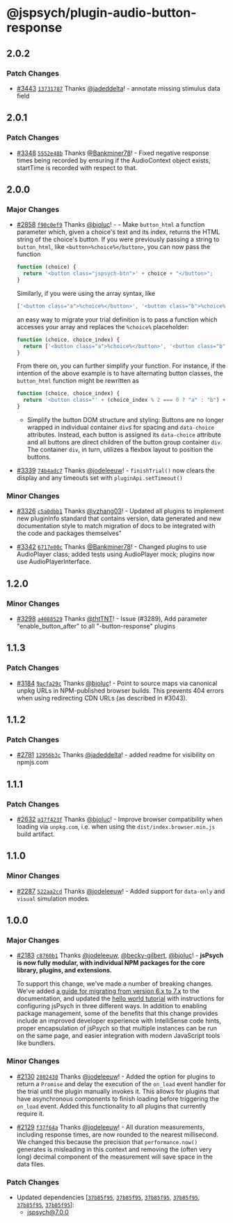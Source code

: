 # @jspsych/plugin-audio-button-response

## 2.0.2

### Patch Changes

- [#3443](https://github.com/jspsych/jsPsych/pull/3443) [`13731787`](https://github.com/jspsych/jsPsych/commit/137317878e88cf5d934f0010f4dd1cf68d8ae8e7) Thanks [@jadeddelta](https://github.com/jadeddelta)! - annotate missing stimulus data field

## 2.0.1

### Patch Changes

- [#3348](https://github.com/jspsych/jsPsych/pull/3348) [`5552e48b`](https://github.com/jspsych/jsPsych/commit/5552e48b4bd0961c0dcb7dea31b7218e22e10de2) Thanks [@Bankminer78](https://github.com/Bankminer78)! - Fixed negative response times being recorded by ensuring if the AudioContext object exists, startTime is recorded with respect to that.

## 2.0.0

### Major Changes

- [#2858](https://github.com/jspsych/jsPsych/pull/2858) [`f90c0ef9`](https://github.com/jspsych/jsPsych/commit/f90c0ef95b09a0d87d663537f72eb9f46129641b) Thanks [@bjoluc](https://github.com/bjoluc)! - - Make `button_html` a function parameter which, given a choice's text and its index, returns the HTML string of the choice's button. If you were previously passing a string to `button_html`, like `<button>%choice%</button>`, you can now pass the function

  ```js
  function (choice) {
    return '<button class="jspsych-btn">' + choice + "</button>";
  }
  ```

  Similarly, if you were using the array syntax, like

  ```js
  ['<button class="a">%choice%</button>', '<button class="b">%choice%</button>', '<button class="a">%choice%</button>']
  ```

  an easy way to migrate your trial definition is to pass a function which accesses your array and replaces the `%choice%` placeholder:

  ```js
  function (choice, choice_index) {
    return ['<button class="a">%choice%</button>', '<button class="b">%choice%</button>', '<button class="a">%choice%</button>'][choice_index].replace("%choice%", choice);
  }
  ```

  From there on, you can further simplify your function. For instance, if the intention of the above example is to have alternating button classes, the `button_html` function might be rewritten as

  ```js
  function (choice, choice_index) {
    return '<button class="' + (choice_index % 2 === 0 ? "a" : "b") + '">' + choice + "</button>";
  }
  ```

  - Simplify the button DOM structure and styling: Buttons are no longer wrapped in individual container `div`s for spacing and `data-choice` attributes. Instead, each button is assigned its `data-choice` attribute and all buttons are direct children of the button group container `div`. The container `div`, in turn, utilizes a flexbox layout to position the buttons.

- [#3339](https://github.com/jspsych/jsPsych/pull/3339) [`74b4adc7`](https://github.com/jspsych/jsPsych/commit/74b4adc702747a62a201575a6aa95770eeddb1bb) Thanks [@jodeleeuw](https://github.com/jodeleeuw)! - `finishTrial()` now clears the display and any timeouts set with `pluginApi.setTimeout()`

### Minor Changes

- [#3326](https://github.com/jspsych/jsPsych/pull/3326) [`c5a0dbb1`](https://github.com/jspsych/jsPsych/commit/c5a0dbb17ead8e2b860c76fce7fea834f3b0ad09) Thanks [@vzhang03](https://github.com/vzhang03)! - Updated all plugins to implement new pluginInfo standard that contains version, data generated and new documentation style to match migration of docs to be integrated with the code and packages themselves"

- [#3342](https://github.com/jspsych/jsPsych/pull/3342) [`6717e00c`](https://github.com/jspsych/jsPsych/commit/6717e00c97f602a987a7511afa3182a74d43b5fb) Thanks [@Bankminer78](https://github.com/Bankminer78)! - Changed plugins to use AudioPlayer class; added tests using AudioPlayer mock; plugins now use AudioPlayerInterface.

## 1.2.0

### Minor Changes

- [#3298](https://github.com/jspsych/jsPsych/pull/3298) [`a4088529`](https://github.com/jspsych/jsPsych/commit/a4088529cf65c0fc37a3a6ad4870cd69f96383ad) Thanks [@thtTNT](https://github.com/thtTNT)! - Issue (#3289), Add parameter "enable_button_after" to all "-button-response" plugins

## 1.1.3

### Patch Changes

- [#3184](https://github.com/jspsych/jsPsych/pull/3184) [`9acfa29c`](https://github.com/jspsych/jsPsych/commit/9acfa29c8db1d7a8816c53ac49651f15493f2cf4) Thanks [@bjoluc](https://github.com/bjoluc)! - Point to source maps via canonical unpkg URLs in NPM-published browser builds. This prevents 404 errors when using redirecting CDN URLs (as described in #3043).

## 1.1.2

### Patch Changes

- [#2781](https://github.com/jspsych/jsPsych/pull/2781) [`12956b3c`](https://github.com/jspsych/jsPsych/commit/12956b3cc130676a81e4a4536d68800a4d34e8a8) Thanks [@jadeddelta](https://github.com/jadeddelta)! - added readme for visibility on npmjs.com

## 1.1.1

### Patch Changes

- [#2632](https://github.com/jspsych/jsPsych/pull/2632) [`a17f423f`](https://github.com/jspsych/jsPsych/commit/a17f423f18df24c73baeb06d4079f9f2f9211386) Thanks [@bjoluc](https://github.com/bjoluc)! - Improve browser compatibility when loading via `unpkg.com`, i.e. when using the `dist/index.browser.min.js` build artifact.

## 1.1.0

### Minor Changes

- [#2287](https://github.com/jspsych/jsPsych/pull/2287) [`522aa2cd`](https://github.com/jspsych/jsPsych/commit/522aa2cdbf64886e95b2b50f5442cc360b631339) Thanks [@jodeleeuw](https://github.com/jodeleeuw)! - Added support for `data-only` and `visual` simulation modes.

## 1.0.0

### Major Changes

- [#2183](https://github.com/jspsych/jsPsych/pull/2183) [`c8760b1`](https://github.com/jspsych/jsPsych/commit/c8760b19483453b0e77dc98e464e1629b5605a15) Thanks [@jodeleeuw](https://github.com/jodeleeuw), [@becky-gilbert](https://github.com/becky-gilbert), [@bjoluc](https://github.com/bjoluc)! - **jsPsych is now fully modular, with individual NPM packages for the core library, plugins, and extensions.**

  To support this change, we've made a number of breaking changes. We've added [a guide for migrating from version 6.x to 7.x](https://www.jspsych.org/7.0/support/migration-v7/) to the documentation, and updated the [hello world tutorial](https://www.jspsych.org/7.0/tutorials/hello-world/) with instructions for configuring jsPsych in three different ways. In addition to enabling package management, some of the benefits that this change provides include an improved developer experience with IntelliSense code hints, proper encapsulation of jsPsych so that multiple instances can be run on the same page, and easier integration with modern JavaScript tools like bundlers.

### Minor Changes

- [#2130](https://github.com/jspsych/jsPsych/pull/2130) [`2802430`](https://github.com/jspsych/jsPsych/commit/28024309995fe0102b53d4dde2b98393da9ff91f) Thanks [@jodeleeuw](https://github.com/jodeleeuw)! - Added the option for plugins to return a `Promise` and delay the execution of the `on_load` event handler for the trial until the plugin manually invokes it. This allows for plugins that have asynchronous components to finish loading before triggering the `on_load` event. Added this functionality to all plugins that currently require it.

* [#2129](https://github.com/jspsych/jsPsych/pull/2129) [`f37f64a`](https://github.com/jspsych/jsPsych/commit/f37f64ac61ca4d934bf19a4dd15c9370ac4c2a8e) Thanks [@jodeleeuw](https://github.com/jodeleeuw)! - All duration measurements, including response times, are now rounded to the nearest millisecond. We changed this because the precision that `performance.now()` generates is misleading in this context and removing the (often very long) decimal component of the measurement will save space in the data files.

### Patch Changes

- Updated dependencies [[`37b85f95`](https://github.com/jspsych/jsPsych/commit/37b85f953c803e1cca80d8e5275be948d375e2f2), [`37b85f95`](https://github.com/jspsych/jsPsych/commit/37b85f953c803e1cca80d8e5275be948d375e2f2), [`37b85f95`](https://github.com/jspsych/jsPsych/commit/37b85f953c803e1cca80d8e5275be948d375e2f2), [`37b85f95`](https://github.com/jspsych/jsPsych/commit/37b85f953c803e1cca80d8e5275be948d375e2f2), [`37b85f95`](https://github.com/jspsych/jsPsych/commit/37b85f953c803e1cca80d8e5275be948d375e2f2), [`37b85f95`](https://github.com/jspsych/jsPsych/commit/37b85f953c803e1cca80d8e5275be948d375e2f2)]:
  - jspsych@7.0.0

